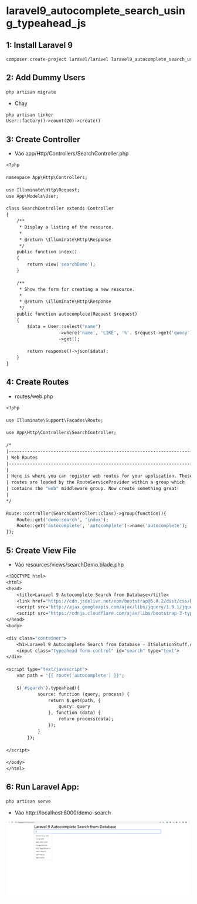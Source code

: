 # laravel9_autocomplete_search_using_typeahead_js
## 1: Install Laravel 9
```Dockerfile
composer create-project laravel/laravel laravel9_autocomplete_search_using_typeahead_js
```
## 2: Add Dummy Users
```Dockerfile
php artisan migrate
```
- Chạy 
```Dockerfile
php artisan tinker
User::factory()->count(20)->create()
```
## 3: Create Controller
-  Vào app/Http/Controllers/SearchController.php
```Dockerfile
<?php
  
namespace App\Http\Controllers;
  
use Illuminate\Http\Request;
use App\Models\User;
  
class SearchController extends Controller
{
    /**
     * Display a listing of the resource.
     *
     * @return \Illuminate\Http\Response
     */
    public function index()
    {
        return view('searchDemo');
    }
    
    /**
     * Show the form for creating a new resource.
     *
     * @return \Illuminate\Http\Response
     */
    public function autocomplete(Request $request)
    {
        $data = User::select("name")
                    ->where('name', 'LIKE', '%'. $request->get('query'). '%')
                    ->get();
     
        return response()->json($data);
    }
}
```
## 4: Create Routes
- routes/web.php
```Dockerfile
<?php
  
use Illuminate\Support\Facades\Route;
  
use App\Http\Controllers\SearchController;
  
/* 
|--------------------------------------------------------------------------
| Web Routes
|--------------------------------------------------------------------------
|
| Here is where you can register web routes for your application. These
| routes are loaded by the RouteServiceProvider within a group which
| contains the "web" middleware group. Now create something great!
|
*/
  
Route::controller(SearchController::class)->group(function(){
    Route::get('demo-search', 'index');
    Route::get('autocomplete', 'autocomplete')->name('autocomplete');
});
```
## 5: Create View File
- Vào resources/views/searchDemo.blade.php
```Dockerfile
<!DOCTYPE html>
<html>
<head>
    <title>Laravel 9 Autocomplete Search from Database</title>
    <link href="https://cdn.jsdelivr.net/npm/bootstrap@5.0.2/dist/css/bootstrap.min.css" rel="stylesheet" integrity="sha384-EVSTQN3/azprG1Anm3QDgpJLIm9Nao0Yz1ztcQTwFspd3yD65VohhpuuCOmLASjC" crossorigin="anonymous">
    <script src="http://ajax.googleapis.com/ajax/libs/jquery/1.9.1/jquery.js"></script>
    <script src="https://cdnjs.cloudflare.com/ajax/libs/bootstrap-3-typeahead/4.0.1/bootstrap3-typeahead.min.js"></script>
</head>
<body>
     
<div class="container">
    <h1>Laravel 9 Autocomplete Search from Database - ItSolutionStuff.com</h1>   
    <input class="typeahead form-control" id="search" type="text">
</div>
     
<script type="text/javascript">
    var path = "{{ route('autocomplete') }}";
  
    $('#search').typeahead({
            source: function (query, process) {
                return $.get(path, {
                    query: query
                }, function (data) {
                    return process(data);
                });
            }
        });
  
</script>
     
</body>
</html>
```
## 6: Run Laravel App:
```Dockerfile
php artisan serve
```
- Vào http://localhost:8000/demo-search

![Container](img.png)
